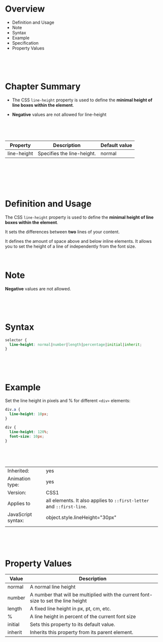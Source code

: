 # Overview

- Definition and Usage
- Note
- Syntax
- Example
- Specification
- Property Values

&nbsp;

&nbsp;

# Chapter Summary

- The CSS `line-height` property is used to define the **minimal height of line boxes within the element**.

- **Negative** values are not allowed for line-height

&nbsp;

&nbsp;

| Property    | Description                | Default value |
| ----------- | -------------------------- | ------------- |
| line-height | Specifies the line-height. | normal        |

&nbsp;

&nbsp;

&nbsp;

# Definition and Usage

The CSS `line-height` property is used to define the **minimal height of line boxes within the element**.

It sets the differences between **two** lines of your content.

It defines the amount of space above and below inline elements. It allows you to set the height of a line of independently from the font size.

&nbsp;

# Note

**Negative** values are not allowed.

&nbsp;

&nbsp;

# Syntax

```css
selector {
  line-height: normal|number|length|percentage|initial|inherit;
}
```

&nbsp;

&nbsp;

# Example

Set the line height in pixels and % for different `<div>` elements:

```css
div.a {
  line-height: 10px;
}

div {
  line-height: 120%;
  font-size: 10px;
}
```

&nbsp;

&nbsp;

|                    |                                                                       |
| ------------------ | --------------------------------------------------------------------- |
| Inherited:         | yes                                                                   |
| Animation type:    | yes                                                                   |
| Version:           | CSS1                                                                  |
| Applies to         | all elements. It also applies to `::first-letter` and `::first-line`. |
| JavaScript syntax: | object.style.lineHeight="30px"                                        |
|                    |                                                                       |

&nbsp;

&nbsp;

# Property Values

| Value   | Description                                                                        |
| ------- | ---------------------------------------------------------------------------------- |
| normal  | A normal line height                                                               |
| number  | A number that will be multiplied with the current font-size to set the line height |
| length  | A fixed line height in px, pt, cm, etc.                                            |
| %       | A line height in percent of the current font size                                  |
| initial | Sets this property to its default value.                                           |
| inherit | Inherits this property from its parent element.                                    |
